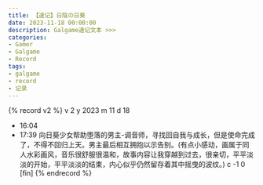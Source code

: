 ```yaml
---
title: 【速记】日陰の日葵
date: 2023-11-18 00:00:00
description: Galgame速记文本 >>> 
categories:
- Gamer
- Galgame
- Record
tags:
- galgame
- record
- 记录
---
```


{% record v2 %}
v 2
y 2023
m 11
d 18
- 16:04
- 17:39
向日葵少女帮助堕落的男主-调音师，寻找回自我与成长，但是使命完成了，不得不回归上天。男主最后相互拥抱以示告别。(有点小感动，画属于同人水彩画风，音乐很舒服很温和，故事内容让我穿越到过去，很亲切，平平淡淡的开始，平平淡淡的结束，内心似乎仍然留存着其中摇曳的波纹。)
c -1 0 [fin]
{% endrecord %}